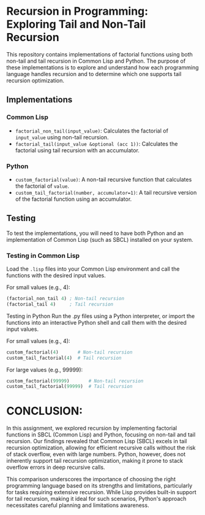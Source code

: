 # Recursion in Programming: Exploring Tail and Non-Tail Recursion

This repository contains implementations of factorial functions using both non-tail and tail recursion in Common Lisp and Python. The purpose of these implementations is to explore and understand how each programming language handles recursion and to determine which one supports tail recursion optimization.

## Implementations

### Common Lisp

- `factorial_non_tail(input_value)`: Calculates the factorial of `input_value` using non-tail recursion.
- `factorial_tail(input_value &optional (acc 1))`: Calculates the factorial using tail recursion with an accumulator.

### Python

- `custom_factorial(value)`: A non-tail recursive function that calculates the factorial of `value`.
- `custom_tail_factorial(number, accumulator=1)`: A tail recursive version of the factorial function using an accumulator.

## Testing

To test the implementations, you will need to have both Python and an implementation of Common Lisp (such as SBCL) installed on your system.

### Testing in Common Lisp

Load the `.lisp` files into your Common Lisp environment and call the functions with the desired input values.

For small values (e.g., 4):
```lisp
(factorial_non_tail 4) ; Non-tail recursion
(factorial_tail 4)     ; Tail recursion
```


Testing in Python
Run the .py files using a Python interpreter, or import the functions into an interactive Python shell and call them with the desired input values.

For small values (e.g., 4):

```python
custom_factorial(4)       # Non-tail recursion
custom_tail_factorial(4)  # Tail recursion
```

For large values (e.g., 99999):
```python
custom_factorial(99999)       # Non-tail recursion
custom_tail_factorial(99999)  # Tail recursion
```
# CONCLUSION:
In this assignment, we explored recursion by implementing factorial functions in SBCL (Common Lisp) and Python, focusing on non-tail and tail recursion. Our findings revealed that Common Lisp (SBCL) excels in tail recursion optimization, allowing for efficient recursive calls without the risk of stack overflow, even with large numbers. Python, however, does not inherently support tail recursion optimization, making it prone to stack overflow errors in deep recursive calls.

This comparison underscores the importance of choosing the right programming language based on its strengths and limitations, particularly for tasks requiring extensive recursion. While Lisp provides built-in support for tail recursion, making it ideal for such scenarios, Python's approach necessitates careful planning and limitations awareness.


